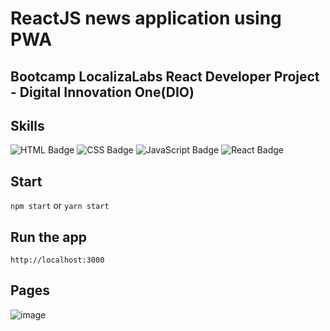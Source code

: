# ReactJS news application using PWA

## Bootcamp LocalizaLabs React Developer Project - Digital Innovation One(DIO)

## Skills
![HTML Badge](https://img.shields.io/badge/HTML5-E34F26?style=for-the-badge&logo=html5&logoColor=white)
![CSS Badge](https://img.shields.io/badge/CSS3-1572B6?style=for-the-badge&logo=css3&logoColor=white)
![JavaScript Badge](https://img.shields.io/badge/JavaScript-F7DF1E?style=for-the-badge&logo=javascript&logoColor=black)
![React Badge](https://img.shields.io/badge/React-20232A?style=for-the-badge&logo=react&logoColor=61DAFB)


## Start 

`npm start` or `yarn start`

## Run the app

`http://localhost:3000`

## Pages

![image](https://user-images.githubusercontent.com/65916297/130521164-ecd91293-72bc-4173-ae16-34c74b00cd74.png)

